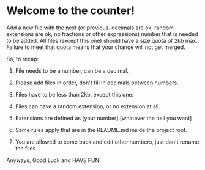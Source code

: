 Welcome to the counter!
=======================

Add a new file with the next (or previous. decimals are ok, random extensions are ok, no fractions or other expressions) number that is needed to be added.
All files (except this one) should have a size quota of 2kb max.
Failure to meet that quota means that your change will not get merged.

So, to recap:

1. File needs to be a number, can be a decimal.

2. Please add files in order, don't fill in decimals between numbers.

3. Files have to be less than 2kb, except this one.

4. Files can have a random extension, or no extension at all.

5. Extensions are defined as [your number].[whatever the hell you want]

6. Same rules apply that are in the README.md inside the project root.

7. You are allowed to come back and edit other numbers, just don't rename the files.

Anyways, Good Luck and HAVE FUN!
